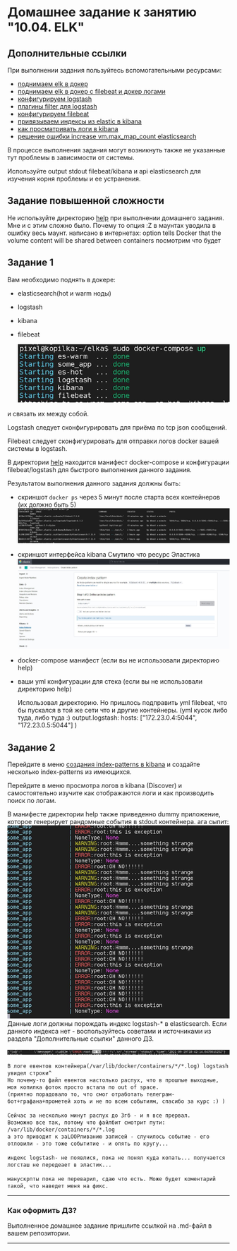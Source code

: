 # Домашнее задание к занятию "10.04. ELK"

## Дополнительные ссылки

При выполнении задания пользуйтесь вспомогательными ресурсами:

- [поднимаем elk в докер](https://www.elastic.co/guide/en/elastic-stack-get-started/current/get-started-docker.html)
- [поднимаем elk в докер с filebeat и докер логами](https://www.sarulabs.com/post/5/2019-08-12/sending-docker-logs-to-elasticsearch-and-kibana-with-filebeat.html)
- [конфигурируем logstash](https://www.elastic.co/guide/en/logstash/current/configuration.html)
- [плагины filter для logstash](https://www.elastic.co/guide/en/logstash/current/filter-plugins.html)
- [конфигурируем filebeat](https://www.elastic.co/guide/en/beats/libbeat/5.3/config-file-format.html)
- [привязываем индексы из elastic в kibana](https://www.elastic.co/guide/en/kibana/current/index-patterns.html)
- [как просматривать логи в kibana](https://www.elastic.co/guide/en/kibana/current/discover.html)
- [решение ошибки increase vm.max_map_count elasticsearch](https://stackoverflow.com/questions/42889241/how-to-increase-vm-max-map-count)

В процессе выполнения задания могут возникнуть также не указанные тут проблемы в зависимости от системы.

Используйте output stdout filebeat/kibana и api elasticsearch для изучения корня проблемы и ее устранения.

## Задание повышенной сложности

Не используйте директорию [help](./help) при выполнении домашнего задания.
	Мне и с этим сложно было. Почему то опция :Z в маунтах уводила в ошибку весь маунт.
	написано в интернетах:
	 option tells Docker that the volume content will be shared between containers
	 посмотрим что будет
## Задание 1

Вам необходимо поднять в докере:
- elasticsearch(hot и warm ноды)
- logstash
- kibana
- filebeat

	<img src='docker-up.jpg'>
	
и связать их между собой.

Logstash следует сконфигурировать для приёма по tcp json сообщений.

Filebeat следует сконфигурировать для отправки логов docker вашей системы в logstash.

В директории [help](./help) находится манифест docker-compose и конфигурации filebeat/logstash для быстрого 
выполнения данного задания.

Результатом выполнения данного задания должны быть:
- скриншот `docker ps` через 5 минут после старта всех контейнеров (их должно быть 5)
	<img src='docker-ps.jpg'>
- скриншот интерфейса kibana
	Смутило что ресурс Эластика
	<img src='kibana.jpg'>
- docker-compose манифест (если вы не использовали директорию help)
- ваши yml конфигурации для стека (если вы не использовали директорию help)

	Использовал директорию. Но пришлось подправить yml filebeat, что бы пускался в той же сети что и другие контейнеры.
	(yml кусок либо туда, либо туда :) 
	output.logstash:
        hosts: ["172.23.0.4:5044", "172.23.0.5:5044"]
	)
## Задание 2

Перейдите в меню [создания index-patterns  в kibana](http://localhost:5601/app/management/kibana/indexPatterns/create)
и создайте несколько index-patterns из имеющихся.

Перейдите в меню просмотра логов в kibana (Discover) и самостоятельно изучите как отображаются логи и как производить 
поиск по логам.

В манифесте директории help также приведенно dummy приложение, которое генерирует рандомные события в stdout контейнера.
ага сыпит:
<img src='dummy.jpg'>
Данные логи должны порождать индекс logstash-* в elasticsearch. Если данного индекса нет - воспользуйтесь советами 
и источниками из раздела "Дополнительные ссылки" данного ДЗ.

<img src='log.jpg'>
	
	В логе евентов контейнера(/var/lib/docker/containers/*/*.log) logstash увидел строки^
	Но почему-то файл евентов настолько распух, что в прошлые выходные, моя копилка фоток просто встала по out of space.
	(приятно порадовало то, что смог отработать телеграм-бот+графана+прометей хоть и не по всем событиям, спасибо за курс :) )
	
	Сейчас за несколько минут распух до 3гб - и я все прервал. 
	Возможно все так, потому что файлбит смотрит пути:
	/var/lib/docker/containers/*/*.log
	а это приводит к заLOOPливанию записей - случилось событие - его отловили - это тоже событитие - и опять по кругу...
	
	индекс logstash- не появлися, пока не понял куда копать... получается логсташ не передеает в эластик...
	
	манускрпты пока не переварил, сдаю что есть. Може будет коментарий такой, что наведет меня на фикс.
---

### Как оформить ДЗ?

Выполненное домашнее задание пришлите ссылкой на .md-файл в вашем репозитории.

---

 
